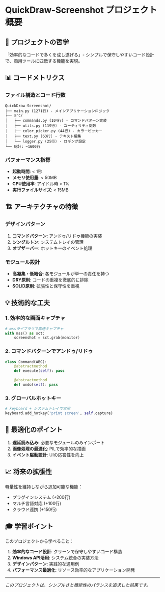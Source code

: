 # QuickDraw-Screenshot プロジェクト概要

## 🎯 プロジェクトの哲学

「効率的なコードで多くを成し遂げる」- シンプルで保守しやすいコード設計で、商用ツールに匹敵する機能を実現。

## 📊 コードメトリクス

### ファイル構造とコード行数
```
QuickDraw-Screenshot/
├── main.py (1271行) - メインアプリケーションロジック
├── src/
│   ├── commands.py (104行) - コマンドパターン実装
│   ├── utils.py (119行) - ユーティリティ関数
│   ├── color_picker.py (44行) - カラーピッカー
│   ├── text.py (63行) - テキスト編集
│   └── logger.py (25行) - ロギング設定
└── 総計: ~1600行
```

### パフォーマンス指標
- **起動時間**: < 1秒
- **メモリ使用量**: < 50MB
- **CPU使用率**: アイドル時 < 1%
- **実行ファイルサイズ**: < 15MB

## 🏗️ アーキテクチャの特徴

### デザインパターン
1. **コマンドパターン**: アンドゥ/リドゥ機能の実装
2. **シングルトン**: システムトレイの管理
3. **オブザーバー**: ホットキーのイベント処理

### モジュール設計
- **高凝集・低結合**: 各モジュールが単一の責任を持つ
- **DRY原則**: コードの重複を徹底的に排除
- **SOLID原則**: 拡張性と保守性を重視

## 💡 技術的な工夫

### 1. 効率的な画面キャプチャ
```python
# mssライブラリで高速キャプチャ
with mss() as sct:
    screenshot = sct.grab(monitor)
```

### 2. コマンドパターンでアンドゥ/リドゥ
```python
class Command(ABC):
    @abstractmethod
    def execute(self): pass
    
    @abstractmethod
    def undo(self): pass
```

### 3. グローバルホットキー
```python
# keyboard + システムトレイで実現
keyboard.add_hotkey('print screen', self.capture)
```

## 🔧 最適化のポイント

1. **遅延読み込み**: 必要なモジュールのみインポート
2. **画像処理の最適化**: PILで効率的な描画
3. **イベント駆動設計**: UIの応答性を向上

## 📈 将来の拡張性

軽量性を維持しながら追加可能な機能：
- プラグインシステム (+200行)
- マルチ言語対応 (+100行)
- クラウド連携 (+150行)

## 🎓 学習ポイント

このプロジェクトから学べること：
1. **効率的なコード設計**: クリーンで保守しやすいコード構造
2. **Windows API活用**: システム統合の実装方法
3. **デザインパターン**: 実践的な適用例
4. **パフォーマンス最適化**: リソース効率的なアプリケーション開発

---

*このプロジェクトは、シンプルさと機能性のバランスを追求した結果です。*